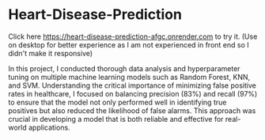 # Heart-Disease-Prediction

Click here https://heart-disease-prediction-afgc.onrender.com to try it. 
(Use on desktop for better experience as I am not experienced in front end so I didn't make it responsive)

In this project, I conducted thorough data analysis and hyperparameter tuning on multiple machine learning models such as Random Forest, KNN, and SVM. Understanding the critical importance of minimizing false positive rates in healthcare, I focused on balancing precision (83%) and recall (97%) to ensure that the model not only performed well in identifying true positives but also reduced the likelihood of false alarms. This approach was crucial in developing a model that is both reliable and effective for real-world applications.
